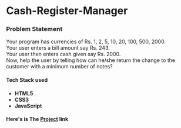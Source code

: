 <h1> Cash-Register-Manager</h1>
 <p>
    <h3>Problem Statement</h3>
    Your program has currencies of Rs. 1, 2, 5, 10, 20, 100, 500, 2000.<br/>
    Your user enters a bill amount say Rs. 243.<br/>
    Your user then enters cash given say Rs. 2000.<br/>
    Now, help the user by telling how can he/she return the change to the customer with a minimum number of notes?
</p>

<h4>Tech Stack used<h4>
<ul>
   <li> HTML5</li>
   <li> CSS3</li>
    <li>JavaScript</li>
</ul>
<h4>Here's is The <a href="www.google.com">Project</a> link</h4>
